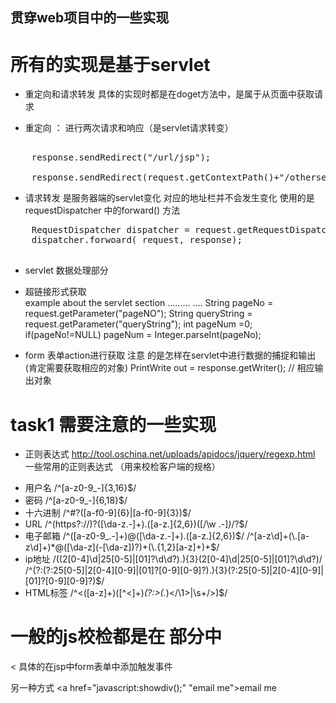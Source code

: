 ## 贯穿web项目中的一些实现
# 所有的实现是基于servlet
 *  重定向和请求转发 
     具体的实现时都是在doget方法中，是属于从页面中获取请求
 + 重定向 ： 进行两次请求和响应（是servlet请求转变）
<pre>
	<!--  是页面的重定向-->
	response.sendRedirect("/url/jsp");
	<!--  是servlet的重定向，注意获取当前地址的方法-->
	response.sendRedirect(request.getContextPath()+"/otherservelt");
</pre>
 + 请求转发 是服务器端的servlet变化 对应的地址栏并不会发生变化
  使用的是requestDispatcher 中的forward() 方法
  <pre>
  	RequestDispatcher dispatcher = request.getRequestDispatcher("/Resultservlet");
  	dispatcher.forwoard( request, response);
  </pre>
 
  + servlet 数据处理部分
  * 超链接形式获取  
  <a href= "url地址?参数 =参数值 [&参数 = 参数值...]"> </a>
  example
  <a href="LinkRequestServlet?pageNo=2&queryString= QST"> </a>
  about the servlet section
  .........
  ....
  String pageNo = request.getParameter("pageNO");
  String queryString = request.getParameter("queryString");
  int pageNum =0;
  if(pageNo!=NULL)
  pageNum = Integer.parseInt(pageNo);

  * form 表单action进行获取
  注意 的是怎样在servlet中进行数据的捕捉和输出(肯定需要获取相应的对象)
  PrintWrite out = response.getWriter();   // 相应输出对象

# task1 需要注意的一些实现
 * 正则表达式  http://tool.oschina.net/uploads/apidocs/jquery/regexp.html 
 一些常用的正则表达式  （用来校检客户端的规格）
+ 用户名 	/^[a-z0-9_-]{3,16}$/
+ 密码  	/^[a-z0-9_-]{6,18}$/
+ 十六进制  /^#?([a-f0-9]{6}|[a-f0-9]{3})$/
+ URL /^(https?:\/\/)?([\da-z\.-]+)\.([a-z\.]{2,6})([\/\w \.-]*)*\/?$/
+ 电子邮箱  /^([a-z0-9_\.-]+)@([\da-z\.-]+)\.([a-z\.]{2,6})$/
/^[a-z\d]+(\.[a-z\d]+)*@([\da-z](-[\da-z])?)+(\.{1,2}[a-z]+)+$/
+ ip地址    /((2[0-4]\d|25[0-5]|[01]?\d\d?)\.){3}(2[0-4]\d|25[0-5]|[01]?\d\d?)/
/^(?:(?:25[0-5]|2[0-4][0-9]|[01]?[0-9][0-9]?)\.){3}(?:25[0-5]|2[0-4][0-9]|[01]?[0-9][0-9]?)$/
+ HTML标签  	/^<([a-z]+)([^<]+)*(?:>(.*)<\/\1>|\s+\/>)$/

# 一般的js校检都是在<head></head> 部分中  
<<script  type="text/javascript">
	Function validate(){
 var lal...

 Function showdiv(){
 	document.getElementById()
 }
	
</script>
 具体的在jsp中form表单中添加触发事件 
 <form action="" method="get" onsubmit="return validate();">
 </form>

另一种方式 
<a href="javascript:showdiv();" "email me">email me</a>




 